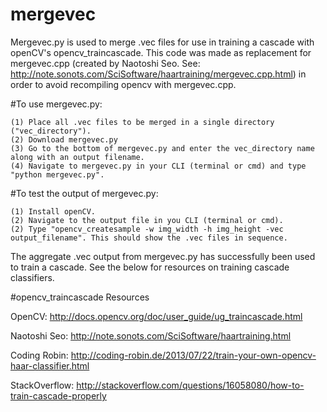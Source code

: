 mergevec
========

Mergevec.py is used to merge .vec files for use in training a cascade with openCV's opencv_traincascade. This code was made as replacement for mergevec.cpp (created by Naotoshi Seo. See: http://note.sonots.com/SciSoftware/haartraining/mergevec.cpp.html) in order to avoid recompiling opencv with mergevec.cpp. 

#To use mergevec.py:

	(1) Place all .vec files to be merged in a single directory ("vec_directory").
	(2) Download mergevec.py
	(3) Go to the bottom of mergevec.py and enter the vec_directory name along with an output filename.
	(4) Navigate to mergevec.py in your CLI (terminal or cmd) and type "python mergevec.py".

#To test the output of mergevec.py:

	(1) Install openCV.
	(2) Navigate to the output file in you CLI (terminal or cmd).
	(2) Type "opencv_createsample -w img_width -h img_height -vec output_filename". This should show the .vec files in sequence.

The aggregate .vec output from mergevec.py has successfully been used to train a cascade. See the below for resources on training cascade classifiers.

#opencv_traincascade Resources

OpenCV:
http://docs.opencv.org/doc/user_guide/ug_traincascade.html

Naotoshi Seo:
http://note.sonots.com/SciSoftware/haartraining.html

Coding Robin:
http://coding-robin.de/2013/07/22/train-your-own-opencv-haar-classifier.html

StackOverflow:
http://stackoverflow.com/questions/16058080/how-to-train-cascade-properly
